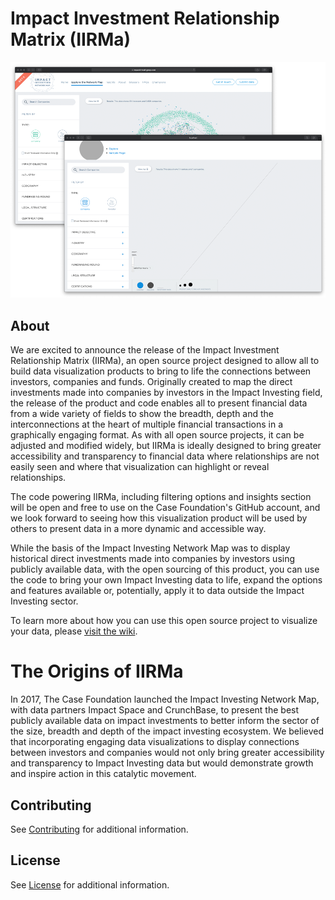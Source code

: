 # Impact Investment Relationship Matrix (IIRMa)

![IIRMA screenshot](doc/IIRMa-Graphic.png)

## About

We are excited to announce the release of the Impact Investment
Relationship Matrix (IIRMa), an open source project designed to allow
all to build data visualization products to bring to life the
connections between investors, companies and funds. Originally created
to map the direct investments made into companies by investors in the
Impact Investing field, the release of the product and code enables all
to present financial data from a wide variety of fields to show the
breadth, depth and the interconnections at the heart of multiple
financial transactions in a graphically engaging format. As with all
open source projects, it can be adjusted and modified widely, but 
IIRMa is ideally designed to bring greater accessibility and
transparency to financial data where relationships are not easily seen
and where that visualization can highlight or reveal relationships.

The code powering IIRMa, including filtering options and insights
section will be open and free to use on the Case Foundation's GitHub
account, and we look forward to seeing how this visualization product
will be used by others to present data in a more dynamic and accessible
way.

While the basis of the Impact Investing Network Map was to display
historical direct investments made into companies by investors using
publicly available data, with the open sourcing of this product, you can
use the code to bring your own Impact Investing data to life, expand the
options and features available or, potentially, apply it to data outside
the Impact Investing sector.

To learn more about how you can use this open source project to visualize your data, please [visit the wiki](https://github.com/casefoundation/IIRMa/wiki).

# The Origins of IIRMa

In 2017, The Case Foundation launched the Impact Investing Network Map,
with data partners Impact Space and CrunchBase, to present the best
publicly available data on impact investments to better inform the
sector of the size, breadth and depth of the impact investing ecosystem.
We believed that incorporating engaging data visualizations to display
connections between investors and companies would not only bring greater
accessibility and transparency to Impact Investing data but would
demonstrate growth and inspire action in this catalytic movement.

## Contributing

See [Contributing](Contributing.md) for additional information.

## License

See [License](License.txt) for additional information.
